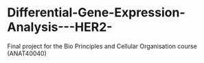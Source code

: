 # Differential-Gene-Expression-Analysis---HER2-
Final project for the Bio Principles and Cellular Organisation course (ANAT40040)
